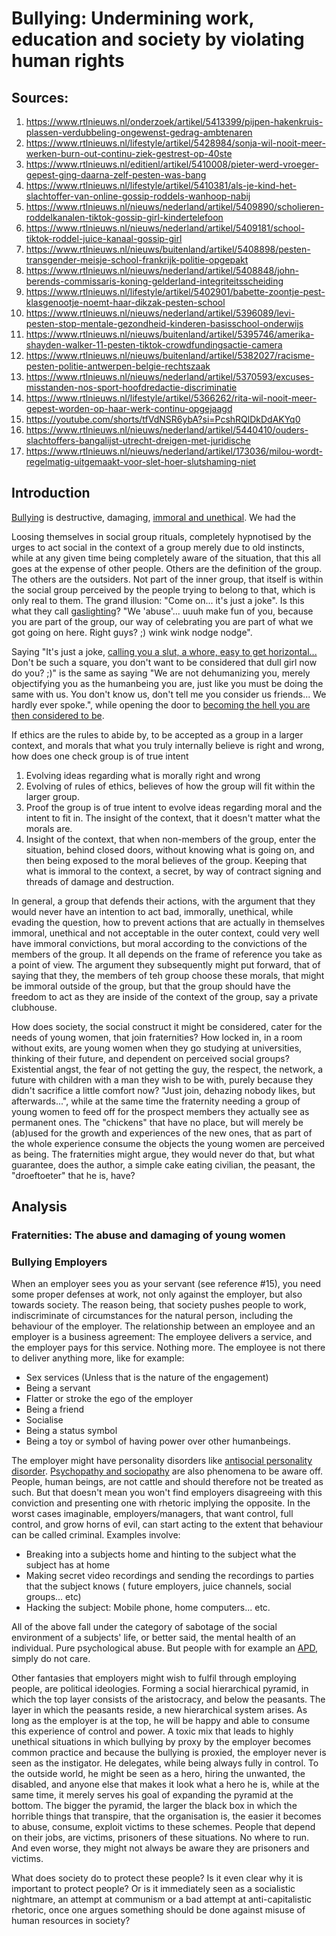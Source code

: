 # Bullying: Undermining work, education and society by violating human rights

## Sources:

1. https://www.rtlnieuws.nl/onderzoek/artikel/5413399/pijpen-hakenkruis-plassen-verdubbeling-ongewenst-gedrag-ambtenaren
2. https://www.rtlnieuws.nl/lifestyle/artikel/5428984/sonja-wil-nooit-meer-werken-burn-out-continu-ziek-gestrest-op-40ste
3. https://www.rtlnieuws.nl/editienl/artikel/5410008/pieter-werd-vroeger-gepest-ging-daarna-zelf-pesten-was-bang
4. https://www.rtlnieuws.nl/lifestyle/artikel/5410381/als-je-kind-het-slachtoffer-van-online-gossip-roddels-wanhoop-nabij
5. https://www.rtlnieuws.nl/nieuws/nederland/artikel/5409890/scholieren-roddelkanalen-tiktok-gossip-girl-kindertelefoon
6. https://www.rtlnieuws.nl/nieuws/nederland/artikel/5409181/school-tiktok-roddel-juice-kanaal-gossip-girl
7. https://www.rtlnieuws.nl/nieuws/buitenland/artikel/5408898/pesten-transgender-meisje-school-frankrijk-politie-opgepakt
8. https://www.rtlnieuws.nl/nieuws/nederland/artikel/5408848/john-berends-commissaris-koning-gelderland-integriteitsscheiding
9. https://www.rtlnieuws.nl/lifestyle/artikel/5402901/babette-zoontje-pest-klasgenootje-noemt-haar-dikzak-pesten-school
10. https://www.rtlnieuws.nl/nieuws/nederland/artikel/5396089/levi-pesten-stop-mentale-gezondheid-kinderen-basisschool-onderwijs
11. https://www.rtlnieuws.nl/nieuws/buitenland/artikel/5395746/amerika-shayden-walker-11-pesten-tiktok-crowdfundingsactie-camera
12. https://www.rtlnieuws.nl/nieuws/buitenland/artikel/5382027/racisme-pesten-politie-antwerpen-belgie-rechtszaak
13. https://www.rtlnieuws.nl/nieuws/nederland/artikel/5370593/excuses-misstanden-nos-sport-hoofdredactie-discriminatie
14. https://www.rtlnieuws.nl/lifestyle/artikel/5366262/rita-wil-nooit-meer-gepest-worden-op-haar-werk-continu-opgejaagd
15. https://youtube.com/shorts/tfVdNSR6ybA?si=PcshRQlDkDdAKYq0
16. https://www.rtlnieuws.nl/nieuws/nederland/artikel/5440410/ouders-slachtoffers-bangalijst-utrecht-dreigen-met-juridische
17. https://www.rtlnieuws.nl/nieuws/nederland/artikel/173036/milou-wordt-regelmatig-uitgemaakt-voor-slet-hoer-slutshaming-niet

## Introduction

[Bullying](https://www.apa.org/topics/bullying) is destructive, damaging,
[immoral and unethical](https://en.wikipedia.org/wiki/Morality). We had the 

Loosing themselves in social group rituals, completely hypnotised by the urges
to act social in the context of a group merely due to old instincts, while at
any given time being completely aware of the situation, that this all goes at
the expense of other people. Others are the definition of the
group. The others are the outsiders. Not part of the inner group, that itself is
within the social group perceived by the people trying to belong to that, which
is only real to them. The grand illusion: "Come on... it's just a joke". Is this
what they call [gaslighting](https://en.wikipedia.org/wiki/Gaslighting)? "We
'abuse'... uuuh make fun of you, because you are part of the group, our way of
celebrating you are part of what we got going on here. Right guys? ;) wink wink
nodge nodge".  

Saying "It's just a joke, [calling you a slut, a whore, easy to get horizontal...](https://www.rtlnieuws.nl/nieuws/nederland/artikel/173036/milou-wordt-regelmatig-uitgemaakt-voor-slet-hoer-slutshaming-niet)
Don't be such a square, you don't want to be considered that dull girl now do
you? ;)" is the same as saying "We are not dehumanizing you, merely objectifying
you as the humanbeing you are, just like you must be doing the same with us. You
don't know us, don't tell me you consider us friends... We hardly ever spoke.",
while opening the door to [becoming the hell you are then considered to be](https://en.wikipedia.org/wiki/No_Exit).

If ethics are the rules to abide by, to be accepted as a group in a larger
context, and morals that what you truly internally believe is right and wrong,
how does one check group is of true intent

1. Evolving ideas regarding what is morally right and wrong
2. Evolving of rules of ethics, believes of how the group will fit within the larger
   group.
3. Proof the group is of true intent to evolve ideas regarding moral and the intent
   to fit in. The insight of the context, that it doesn't matter what the morals are.
4. Insight of the context, that when non-members of the group, enter the situation,
   behind closed doors, without knowing what is going on, and then being exposed
   to the moral believes of the group. Keeping that what is immoral to the context,
   a secret, by way of contract signing and threads of damage and destruction.

In general, a group that defends their actions, with the argument that they
would never have an intention to act bad, immorally, unethical, while evading
the question, how to prevent actions that are actually in themselves immoral,
unethical and not acceptable in the outer context, could very well have immoral
convictions, but moral according to the convictions of the members of the group.
It all depends on the frame of reference you take as a point of view. The
argument they subsequently might put forward, that of saying that they, the
members of teh group choose these morals, that might be immoral outside of the
group, but that the group should have the freedom to act as they are inside
of the context of the group, say a private clubhouse. 

How does society, the social construct it might be considered, cater for the
needs of young women, that join fraternities? How locked in, in a room without
exits, are young women when they go studying at universities, thinking of their
future, and dependent on perceived social groups? Existential angst, the fear of
not getting the guy, the respect, the network, a future with children with a man
they wish to be with, purely because they didn't sacrifice a little comfort now?
"Just join, dehazing nobody likes, but afterwards...", while at the same time
the fraternity needing a group of young women to feed off for the prospect
members they actually see as permanent ones. The "chickens" that have no place,
but will merely be (ab)used for the growth and experiences of the new ones, that
as part of the whole experience consume the objects the young women are
perceived as being. The fraternities might argue, they would never do that, but
what guarantee, does the author, a simple cake eating civilian, the peasant, the
"droeftoeter" that he is, have?

## Analysis

### Fraternities: The abuse and damaging of young women



### Bullying Employers

When an employer sees you as your servant (see reference #15), you need some
proper defenses at work, not only against the employer, but also towards
society. The reason being, that society pushes people to work, indiscriminate of
circumstances for the natural person, including the behaviour of the employer.
The relationship between an employee and an employer is a business agreement:
The employee delivers a service, and the employer pays for this service. Nothing
more. The employee is not there to deliver anything more, like for example:

* Sex services (Unless that is the nature of the engagement)
* Being a servant
* Flatter or stroke the ego of the employer
* Being a friend
* Socialise
* Being a status symbol
* Being a toy or symbol of having power over other humanbeings.

The employer might have personality disorders like [antisocial personality disorder](https://en.wikipedia.org/wiki/Antisocial_personality_disorder).
[Psychopathy and sociopathy](https://www.verywellhealth.com/sociopath-vs-psychopath-characteristics-and-differences-5193369)
are also phenomena to be aware off.
People, human beings, are not cattle and should therefore not be treated as
such. But that doesn't mean you won't find employers disagreeing with this
conviction and presenting one with rhetoric implying the opposite.
In the worst cases imaginable, employers/managers, that want control, full
control, and grow horns of evil, can start acting to the extent that behaviour
can be called criminal. Examples involve:

* Breaking into a subjects home and hinting to the subject what the subject has
  at home
* Making secret video recordings and sending the recordings to parties that the
  subject knows ( future employers, juice channels, social groups... etc)
* Hacking the subject: Mobile phone, home computers... etc.

All of the above fall under the category of sabotage of the social environment
of a subjects' life, or better said, the mental health of an individual. Pure
psychological abuse. But people with for example an [APD](https://en.wikipedia.org/wiki/Antisocial_personality_disorder),
simply do not care.

Other fantasies that employers might wish to fulfil through employing people,
are political ideologies. Forming a social hierarchical pyramid, in which the
top layer consists of the aristocracy, and below the peasants. The layer in
which the peasants reside, a new hierarchical system arises. As long as the
employer is at the top, he will be happy and able to consume this experience of
control and power. A toxic mix that leads to highly unethical situations in
which bullying by proxy by the employer becomes common practice and because the
bullying is proxied, the employer never is seen as the instigator. He delegates,
while being always fully in control. To the outside world, he might be seen as
a hero, hiring the unwanted, the disabled, and anyone else that makes it look
what a hero he is, while at the same time, it merely serves his goal of expanding
the pyramid at the bottom. The bigger the pyramid, the larger the black box in
which the horrible things that transpire, that the organisation is, the easier
it becomes to abuse, consume, exploit victims to these schemes. People that
depend on their jobs, are victims, prisoners of these situations. No where to
run. And even worse, they might not always be aware they are prisoners and
victims.

What does society do to protect these people? Is it even clear why it is
important to protect people? Or is it immediately seen as a socialistic
nightmare, an attempt at communism or a bad attempt at anti-capitalistic
rhetoric, once one argues something should be done against misuse of human
resources in society?
